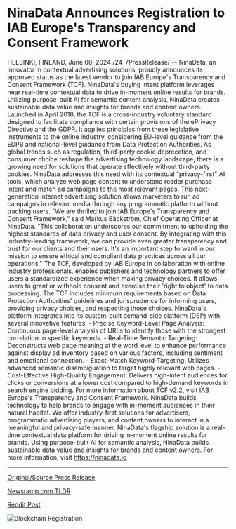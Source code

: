 # NinaData Announces Registration to IAB Europe's Transparency and Consent Framework

HELSINKI, FINLAND, June 06, 2024 /24-7PressRelease/ -- NinaData, an innovator in contextual advertising solutions, proudly announces its approved status as the latest vendor to join IAB Europe's Transparency and Consent Framework (TCF).  NinaData's buying intent platform leverages near real-time contextual data to drive in-moment online results for brands. Utilizing purpose-built AI for semantic content analysis, NinaData creates sustainable data value and insights for brands and content owners.  Launched in April 2018, the TCF is a cross-industry voluntary standard designed to facilitate compliance with certain provisions of the ePrivacy Directive and the GDPR. It applies principles from these legislative instruments to the online industry, considering EU-level guidance from the EDPB and national-level guidance from Data Protection Authorities.  As global trends such as regulation, third-party cookie deprecation, and consumer choice reshape the advertising technology landscape, there is a growing need for solutions that operate effectively without third-party cookies. NinaData addresses this need with its contextual "privacy-first" AI tools, which analyze web page content to understand reader purchase intent and match ad campaigns to the most relevant pages. This next-generation Internet advertising solution allows marketers to run ad campaigns in relevant media through any programmatic platform without tracking users.  "We are thrilled to join IAB Europe's Transparency and Consent Framework," said Markus Bäckström, Chief Operating Officer at NinaData. "This collaboration underscores our commitment to upholding the highest standards of data privacy and user consent. By integrating with this industry-leading framework, we can provide even greater transparency and trust for our clients and their users. It's an important step forward in our mission to ensure ethical and compliant data practices across all our operations."  The TCF, developed by IAB Europe in collaboration with online industry professionals, enables publishers and technology partners to offer users a standardized experience when making privacy choices. It allows users to grant or withhold consent and exercise their 'right to object' to data processing. The TCF includes minimum requirements based on Data Protection Authorities' guidelines and jurisprudence for informing users, providing privacy choices, and respecting those choices.  NinaData's platform integrates into its custom-built demand-side platform (DSP) with several innovative features:  - Precise Keyword-Level Page Analysis: Continuous page-level analysis of URLs to identify those with the strongest correlation to specific keywords.  - Real-Time Semantic Targeting: Deconstructs web page meaning at the word level to enhance performance against display ad inventory based on various factors, including sentiment and emotional connection.  - Exact-Match Keyword-Targeting: Utilizes advanced semantic disambiguation to target highly relevant web pages.  - Cost-Effective High-Quality Engagement: Delivers high-intent audiences for clicks or conversions at a lower cost compared to high-demand keywords in search engine bidding.  For more information about TCF v2.2, visit IAB Europe's Transparency and Consent Framework.  NinaData builds technology to help brands to engage with in-moment audiences in their natural habitat. We offer industry-first solutions for advertisers, programmatic advertising players, and content owners to interact in a meaningful and privacy-safe manner. NinaData's flagship solution is a real-time contextual data platform for driving in-moment online results for brands. Using purpose-built AI for semantic analysis, NinaData builds sustainable data value and insights for brands and content owners. For more information, visit https://ninadata.io 

---

[Original/Source Press Release](https://www.24-7pressrelease.com/press-release/511459/ninadata-announces-registration-to-iab-europes-transparency-and-consent-framework)
                    

[Newsramp.com TLDR](None) 



[Reddit Post](https://www.reddit.com/r/MarketingNewsramp/comments/1d9mjsy/ninadata_joins_iab_europes_transparency_and/) 



![Blockchain Registration](https://cdn.newsramp.app/24-7PressRelease/qrcode/246/6/moss5Y6N.webp)